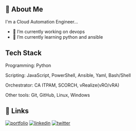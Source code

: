 
## 🚀 About Me
I'm a Cloud Automation Engineer...

- 🔭 I’m currently working on devops 
- 🌱 I’m currently learning python and ansible

## Tech Stack

Programming: Python

Scripting: JavaScript, PowerShell, Ansible, Yaml, Bash/Shell

Orchestrator: CA ITPAM, SCORCH, vRealize(vRO/vRA) 

Other tools: Git, GitHub, Linux, Windows


## 🔗 Links
[![portfolio](https://img.shields.io/badge/my_portfolio-000?style=for-the-badge&logo=ko-fi&logoColor=white)](https://katherinempeterson.com/piyushv080)
[![linkedin](https://img.shields.io/badge/linkedin-0A66C2?style=for-the-badge&logo=linkedin&logoColor=white)](https://www.linkedin.com/piyushv080)
[![twitter](https://img.shields.io/badge/twitter-1DA1F2?style=for-the-badge&logo=twitter&logoColor=white)](https://twitter.com/piyushv080)

